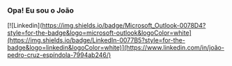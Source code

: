 ### Opa! Eu sou o João

[![Linkedin](https://img.shields.io/badge/Microsoft_Outlook-0078D4?style=for-the-badge&logo=microsoft-outlook&logoColor=white](https://img.shields.io/badge/LinkedIn-0077B5?style=for-the-badge&logo=linkedin&logoColor=white)](https://www.linkedin.com/in/joão-pedro-cruz-espíndola-7994ab246/)

